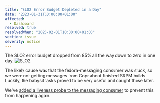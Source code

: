 ```yaml
---
title: "SLO2 Error Budget Depleted in a Day"
date: "2023-01-31T10:00:00+01:00"
affected:
  - Dashboard
resolved: true
resolvedWhen: "2023-02-01T10:00:00+01:00"
section: issue
severity: notice
---
```


The SLO2 error budget dropped from 85% all the way down to zero in one day.
![SLO2](/images/SLO2-error-budget-depleted.png)

The likely cause was that the fedora-messaging consumer was stuck, so we
were not getting messages from Copr about finished SRPM builds.
Luckily, the babysit tasks proved to be very useful and caught those later.

We've [added a liveness probe to the messaging consumer](https://github.com/packit/packit-service-fedmsg/pull/76)
to prevent this from happening again.
